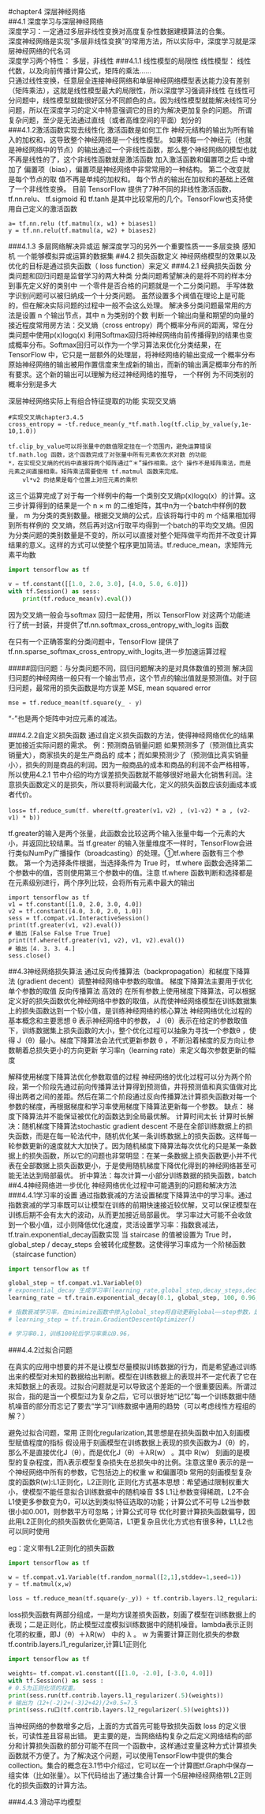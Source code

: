 #chapter4 深层神经网络  
##4.1 深度学习与深层神经网络  
深度学习：一定通过多层非线性变换对高度复杂性数据建模算法的合集。  
深度神经网络是实现“多层非线性变换”的常用方法，所以实际中，深度学习就是深层神经网络的代名词  
深度学习两个特性： 多层，非线性
###4.1.1 线性模型的局限性
    线性模型：
    线性代数，以及向前传播计算公式，矩阵的乘法……    
    只通过线性变换，任意层全连接神经网络和单层神经网络模型表达能力没有差别（矩阵乘法），这就是线性模型最大的局限性，所以深度学习强调非线性
    在线性可分问题中，线性模型就能很好区分不同颜色的点。因为线性模型就能解决线性可分问题，所以在深度学习的定义中特意强调它的目的为解决更加复杂的问题。 所谓复杂问题，至少是无法通过直线（或者高维空间的平面）划分的    
###4.1.2激活函数实现去线性化
激活函数是如何工作
神经元结构的输出为所有输入的加权和，这导致整个神经网络是一个线性模型。
如果将每一个神经元（也就是神经网络中的节点）的输出通过一个非线性函数，那么整个神经网络的模型也就不再是线性的了，这个非线性函数就是激活函数
加入激活函数和偏置项之后
中增加了 偏置项（bias），偏置项是神经网络中非常常用的一种结构。 第二个改变就是每个节点的取 值不再是单纯的加权和。 每个节点的输出在加权和的基础上还做了一个非线性变换。 
目前 TensorFlow 提供了7种不同的非线性激活函数，tf.nn.relu、 tf.sigmoid 和 tf.tanh 是其中比较常用的几个。TensorFlow也支持使用自己定义的激活函数
```
a= tf.nn.relu (tf.matmul(x, w1) + biases1)
y = tf.nn.relu(tf.matmul(a, w2) + biases2)
```
###4.1.3 多层网络解决异或运
解深度学习的另外一个重要性质一一多层变换
感知机
一个能够模拟异或运算的数据集
##4.2 损失函数定义
神经网络模型的效果以及 优化的目标是通过损失函数（ loss function）来定义
###4.2.1 经典损失函数
分类问题和回归问题是监督学习的两大种类
分类问题希望解决的是将不同的样本分到事先定义好的类别中
一个零件是否合格的问题就是一个二分类问题。
手写体数字识别问题可以被归纳成一个十分类问题。
虽然设置多个阀值在理论上是可能的，但在解决实际问题的过程中一般不会这么处理。 
解决多分类问题最常用的方法是设置 n 个输出节点，其中 n 为类别的个数
判断一个输出向量和期望的向量的接近程度常用房方法：交叉熵（cross entropy）两个概率分布间的距离，常在分类问题中使用p(x)logq(x)
利用Softmax回归将神经网络向前传播得到的结果也变成概率分布。Softmax回归可以作为一个学习算法来优化分类结果，在 TensorFlow 中，它只是一层额外的处理层，将神经网络的输出变成一个概率分布
原始神经网络的输出被用作置信度来生成新的输出，而新的输出满足概率分布的所有要求。这个新的输出可以理解为经过神经网络的推导， 一个样例 为不同类别的概率分别是多大

深层神经网络实际上有组合特征提取的功能
实现交叉熵
```
#实现交叉熵chapter3.4.5
cross_entropy = -tf.reduce_mean(y_*tf.math.log(tf.clip_by_value(y,1e-10,1.0))
```
    tf.clip_by_value可以将张量中的数值限定挂在一个范围内，避免运算错误
    tf.math.log 函数，这个函数完成了对张量中所有元素依次求对数 的功能  
    *，在实现交叉熵的代码中直接将两个矩阵通过“＊”操作相乘。这个 操作不是矩阵乘法，而是元素之间直接相乘。矩阵乘法需要使用 tf.matmul 函数来完成。  
        vl*v2 的结果是每个位置上对应元素的乘积
这三个运算完成了对于每一个样例中的每一个类别交叉熵p(x)logq(x）的计算。这三步计算得到的结果是一个 n × m 的二维矩阵，其中n为一个batch中样例的数量， m 为分类的类别数量。根据交叉熵的公式，应该将每行中的 m 个结果相加得到所有样例的 交叉熵，然后再对这n行取平均得到一个batch的平均交叉熵。但因为分类问题的类别数量是不变的，所以可以直接对整个矩阵做平均而并不改变计算结果的意义。这样的方式可以使整个程序更加简洁。tf.reduce_mean，求矩阵元素平均数
```python
import tensorflow as tf

v = tf.constant([[1.0, 2.0, 3.0], [4.0, 5.0, 6.0]])
with tf.Session() as sess:
    print(tf.reduce_mean(v).eval())
``` 

因为交叉熵一般会与softmax 回归一起使用，所以 TensorFlow 对这两个功能进行了统一封装，并提供了tf.nn.softmax_cross_entropy_with_logits 函数

在只有一个正确答案的分类问题中，TensorFlow 提供了tf.nn.sparse_softmax_cross_entropy_with_logits,进一步加速运算过程

#####回归问题：与分类问题不同，回归问题解决的是对具体数值的预测
解决回归问题的神经网络一般只有一个输出节点，这个节点的输出值就是预测值。对于回归问题，最常用的损失函数是均方误差 MSE, mean squared error 
```
mse = tf.reduce_mean(tf.square(y_ - y)
```
“-”也是两个矩阵中对应元素的减法。

###4.2.2自定义损失函数
通过自定义损失函数的方法，使得神经网络优化的结果更加接近实际问题的需求。
例：预测商品销量问题
    如果预测多了（预测值比真实销量大），商家损失的是生产商品的 成本；而如果预测少了（预测值比真实销量小〉，损失的则是商品的利润。因为一般商品的成本和商品的利润不会严格相等，所以使用4.2.1 节中介绍的均方误差损失函数就不能够很好地最大化销售利润。注意损失函数定义的是损失，所以要将利润最大化，定义的损失函数应该刻画成本或者代价。 
```
loss= tf.reduce_sum(tf. where(tf.greater(v1，v2) , (v1-v2) * a , (v2-v1) * b))
```
tf.greater的输入是两个张量，此函数会比较这两个输入张量中每一个元素的大小，并返回比较结果。当 tf.greater 的输入张量维度不一样时，TensorFlow会进行类似NumPy广播操作（broadcasting）的处理。①tf.where 函数有三个参数。 第一个为选择条件根据，当选择条件为 True 时， tf.where 函数会选择第二个参数中的值，否则使用第三个参数中的值。注意 tf.where 函数判断和选择都是在元素级别进行，两个序列比较，会将所有元素中最大的输出
```
import tensorflow as tf
v1 = tf.constant([1.0, 2.0, 3.0, 4.0])
v2 = tf.constant([4.0, 3.0, 2.0, 1.0])
sess = tf.compat.v1.InteractiveSession()
print(tf.greater(v1, v2).eval())
# 输出［False False True True]
print(tf.where(tf.greater(v1, v2), v1, v2).eval())
# 输出［4. 3. 3. 4.]
sess.close()
```

##4.3神经网络损失算法
通过反向传播算法（backpropagation）和梯度下降算法 (gradient decent）调整神经网络中参数的取值。
梯度下降算法主要用于优化单个参数的取值
反向传播算法 高效的 在所有参数上使用梯度下降算法，可以根据定义好的损失函数优化神经网络中参数的取值，从而使神经网络模型在训练数据集上的损失函数达到一个较小值，是训练神经网络的核心算法
神经网络优化过程的基本概念和主要思想
 θ 表示神经网络中的参数， J（θ）表示在给定的参数取值下，训练数据集上损失函数的大小，整个优化过程可以抽象为寻找一个参数θ ，使得 J（θ）最小。梯度下降算法会法代式更新参数 θ ，不断沿着梯度的反方向让参数朝着总损失更小的方向更新
 学习率η（learning rate）来定义每次参数更新的幅度

解释使用梯度下降算法优化参数取值的过程
    神经网络的优化过程可以分为两个阶段，第一个阶段先通过前向传播算法计算得到预测值，井将预测值和真实值做对比得出两者之间的差距。然后在第二个阶段通过反向传播算法计算损失函数对每一个参数的梯度，再根据梯度和学习率使用梯度下降算法更新每一个参数。
缺点：
    梯度下降算法并不能保证被优化的函数达到全局最优解。 
    计算时间太长
计算时长解决：随机梯度下降算法stochastic gradient descent
    不是在全部训练数据上的损失函数，而是在每一轮法代中，随机优化某一条训练数据上的损失函数。这样每一轮参数更新的速度就大大加快了。因为随机梯度下降算法每次优化的只是某一条数据上的损失函数，所以它的问题也非常明显：在某一条数据上损失函数更小并不代表在全部数据上损失函数更小，于是使用随机梯度下降优化得到的神经网络甚至可能无法达到局部最优。 
折中算法：每次计算一小部分训练数据的损失函数，batch
##4.4神经网络进一步优化
神经网络优化过程中可能遇到的问题和解决方法
###4.4.1学习率的设置
通过指数衰减的方法设置梯度下降算法中的学习率。通过指数衰减的学习率既可以让模型在训练的前期快速接近较优解，又可以保证模型在训练后期不会有太大的波动，从而更加接近局部最优。
学习率过大可能不会收敛到一个极小值，过小则降低优化速度，灵活设置学习率：指数衰减法，tf.train.exponential_decay函数实现
当 staircase 的值被设置为 True 时， global_step / decay_steps 会被转化成整数。这使得学习率成为一个阶梯函数（staircase function）
```python
import tensorflow as tf

global_step = tf.compat.v1.Variable(0)
# exponential_decay 生成学习率(learning_rate,global_step,decay_steps,decay_rate,staircase)
learning_rate = tf.train.exponential_decay(0.1, global_step, 100, 0.96, staircase=True)

# 指数衰减学习率，在minimize函数中掺入global_step将自动更新global——step参数，是的学习率得到更新
# learning_step = tf.train.GradientDescentOptimizer()

# 学习率0.1，训练100轮后学习率乘以0.96，
```
###4.4.2过拟合问题

在真实的应用中想要的并不是让模型尽量模拟训练数据的行为，而是希望通过训练出来的模型对未知的数据给出判断。模型在训练数据上的表现并不一定代表了它在未知数据上的表现。过拟合问题就是可以导致这个差距的一个很重要因素。所谓过拟合，指的是当一个模型过为复杂之后，它可以很好地“记忆”每一个训练数据中随机噪音的部分而忘记了要去“学习”训练数据中通用的趋势（可以考虑线性方程组的解？）

避免过拟合问题，常用 正则化regularization,其思想是在损失函数中加入刻画模型赋值程度的指标
假设用于刻画模型在训练数据上表现的损失函数为J（θ）的，那么不是直接优化J（θ），而是优化J（θ）＋λR(w） 。其中 R(w） 刻画的是模型的复杂程度，而λ表示模型复杂损失在总损失中的比例。注意这里θ 表示的是一个神经网络中所有的参数，它包括边上的权重 w 和偏置项b
常用的刻画模型复杂度的函数R(w):L1正则化，L2正则化
正则化方式基本思想：希望通过限制权重大小，使模型不能任意拟合训练数据中的随机噪音
$$
L1让参数变得稀疏，L2不会
L1使更多参数变为0，可以达到类似特征选取的功能；计算公式不可导
L2当参数很小如0.001，则参数平方可忽略；计算公式可导
优化时要计算损失函数偏导，因此用L2正则化的损失函数优化更简洁，L1更复杂且优化方式也有很多种，L1,L2也可以同时使用

eg：定义带有L2正则化的损失函数
```python
import tensorflow as tf

w = tf.compat.v1.Variable(tf.random_normal([2,1],stddev=1,seed=1))
y = tf.matmul(x,w)

loss = tf.reduce_mean(tf.square(y-_y)) + tf.contrib.layers.l2_regularizer(lambd)(w)

```
loss损失函数有两部分组成，一是均方误差损失函数，刻画了模型在训练数据上的表现；二是正则化，防止模型过度模拟训练数据中的随机噪音。lambda表示正则化项的权重，即J（θ）＋λR(w） 中的 λ 。 w 为需要计算正则化损失的参数
tf.contrib.layers.l1_regularizer,计算L1正则化
```python
import tensorflow as tf

weights= tf.compat.v1.constant([[1.0, -2.0], [-3.0, 4.0]])
with tf.Session() as sess :
# 0.5为正则化项的权重。 
print(sess.run(tf.contrib.layers.l1_regularizer(.5)(weights))
# 输出为（12+(-2)2+(-3)2+42)/2×0.5=7.5
print(sess.ru口(tf.contrib.layers.l2_regularizer(.5)(weights)))

```
当神经网络的参数增多之后，上面的方式首先可能导致损失函数 loss 的定义很长，可读性差且容易出错。
更主要的是，当网络结构复杂之后定义网络结构的部分和计算损失函数的部分可能不在同一个函数中，这样通过变量这种方式计算损失函数就不方便了。为了解决这个问题，可以使用TensorFlow中提供的集合collection。集合的概念在3.1节中介绍过，它可以在一个计算图tf.Graph中保存一组实体（比如张量〉。以下代码给出了通过集合计算一个5层神经经网络带L2正则化的损失函数的计算方法。


###4.4.3 滑动平均模型

